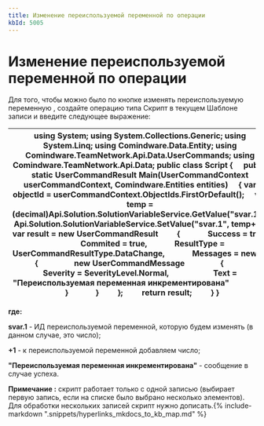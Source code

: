```yaml
---
title: Изменение переиспользуемой переменной по операции
kbId: 5005
---
```


# Изменение переиспользуемой переменной по операции

Для того, чтобы можно было по кнопке изменять переиспользуемую переменную , создайте операцию типа Скрипт в текущем Шаблоне записи и введите следующее выражение:

| using System; using System.Collections.Generic; using System.Linq; using Comindware.Data.Entity; using Comindware.TeamNetwork.Api.Data.UserCommands; using Comindware.TeamNetwork.Api.Data; public class Script {     public static UserCommandResult Main(UserCommandContext userCommandContext, Comindware.Entities entities)     { var objectId = userCommandContext.ObjectIds.FirstOrDefault();     var temp = (decimal)Api.Solution.SolutionVariableService.GetValue("svar.1"); Api.Solution.SolutionVariableService.SetValue("svar.1", temp+1); var result = new UserCommandResult         {             Success = true,             Commited = true,             ResultType = UserCommandResultType.DataChange,             Messages = new[]             {                 new UserCommandMessage                 {                     Severity = SeverityLevel.Normal,                     Text = "Переиспользуемая переменная инкрементирована"                     }             }         };         return result;         } } |
| --- |

**где:**

**svar.1** - ИД переиспользуемой переменной, которую будем изменять (в данном случае, это число);

**+1** - к переиспользуемой переменной добавляем число;

**"Переиспользуемая переменная инкрементирована"** - сообщение в случае успеха.

**Примечание :** скрипт работает только с одной записью (выбирает первую запись, если на списке было выбрано несколько элементов). Для обработки нескольких записей скрипт нужно дописать.{% include-markdown ".snippets/hyperlinks_mkdocs_to_kb_map.md" %}
